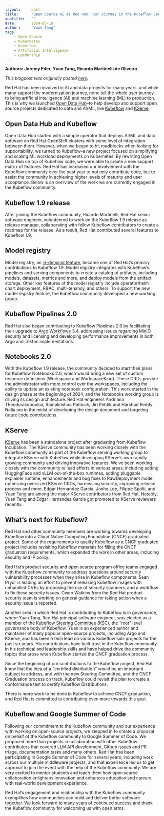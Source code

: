 ```yaml
---
layout:     post
title:      "Open Source AI at Red Hat: Our Journey in the Kubeflow Community"
subtitle:   ""
date:       2024-03-19
author:     "Yuan Tang"
tags:
    - Open Source
    - Kubernetes
    - Kubeflow
    - Artificial Intelligence
    - Leadership
---
```



**Authors: Jeremy Eder, Yuan Tang, Ricardo Martinelli de Oliveira**

*This blogpost was originally posted [here](https://www.redhat.com/en/blog/open-source-ai-red-hat-our-journey-kubeflow-community).*

Red Hat has been involved in AI and data projects for many years, and while many support the modernization journey, none tell the whole user journey to bring artificial intelligence (AI) and machine learning (ML) to production. This is why we launched [Open Data Hub](http://opendatahub.io/)–to help develop and support open source projects dedicated to data and AI/ML, like [Kubeflow](https://www.kubeflow.org/) and [KServe](https://github.com/kserve/kserve).

## Open Data Hub and Kubeflow

Open Data Hub started with a simple operator that deploys AI/ML and data software on Red Hat OpenShift clusters with some level of integration between them. However, when we began to hit roadblocks when looking for supportability, we turned to Kubeflow–a new project focused on simplifying and scaling ML workload deployments on Kubernetes. By rewriting Open Data Hub on top of Kubeflow code, we were able to create a new support matrix of features.  Red Hat has increased our involvement with the Kubeflow community over the past year to not only contribute code, but to assist the community in achieving higher levels of maturity and user acceptance.  Below is an overview of the work we are currently engaged in the Kubeflow community.

## Kubeflow 1.9 release

After joining the Kubeflow community,  Ricardo Martinelli, Red Hat senior software engineer, volunteered to work on the Kubeflow 1.9 release as release manager, collaborating with fellow Kubeflow contributors to create a roadmap for the release. As a result, Red Hat contributed several features to Kubeflow 1.9.

## Model registry

Model registry, an [in-demand feature](https://blog.kubeflow.org/kubeflow-user-survey-2023/), became one of Red Hat’s primary contributions to Kubeflow 1.9. Model registry integrates with Kubeflow’s pipelines and serving components to create a catalog of artifacts, including models, datasets, metrics and more, and deploy models from the artifact storage. Other key features of the model registry include operator/helm chart deployment, RBAC, multi-tenancy, and others. To support the new model registry feature, the Kubeflow community developed a new working group.

## Kubeflow Pipelines 2.0

Red Hat also began contributing to Kubeflow Pipelines 2.0 by facilitating their upgrade to [Argo Workflows](https://github.com/argoproj/argo-workflows) 3.4, addressing issues regarding MinIO security and licensing and developing performance improvements in both Argo and Tekton implementations.

## Notebooks 2.0

With the Kubeflow 1.9 release, the community decided to start their plans for Kubeflow Notebooks 2.0, which would bring a new set of custom resource definitions (Workspace and WorkspaceKind). These CRDs provide the administrator with more control over the workspaces, including the ability to update an existing notebook configuration. This work started in the design phase at the beginning of 2024, and the Notebooks working group is driving its design architecture. Red Hat engineers Andriana Theodorakopoulou, Ramakrishna Pattnaik, Jiri Petrlik and Harshad Reddy Nalla are in the midst of developing the design document and targeting future code contributions.

## KServe

[KServe](https://github.com/kserve/kserve) has been a standalone project after graduating from Kubeflow Incubation. The KServe community has been working closely with the Kubeflow community as part of the Kubeflow serving working group to integrate KServe with Kubeflow while developing KServe’s own rapidly growing community and driving innovative features. We’ve been working closely with the community to lead efforts in various areas, including adding HuggingFace and vLLM out-of-the-box runtimes, adding pluggable explainer runtime, enhancements and bug fixes to RawDeployment mode, optimizing oversized KServe CRDs, harnessing security, improving release process and more. Edgar Hernandez Garcia, Jooho Lee, Filippe Spolti, and Yuan Tang are among the major KServe contributors from Red Hat. Notably, Yuan Tang and Edgar Hernandez Garcia got promoted to KServe reviewers recently.

## What’s next for Kubeflow?

Red Hat and other community members are working towards developing Kubeflow into a Cloud Native Computing Foundation (CNCF) graduated project.  Some of the requirements to qualify Kubeflow as a CNCF graduated project  includes revisiting Kubeflow materials for filling the CNCF graduation requirements, which expanded the work in other areas, including security and IP policy.

Red Hat’s product security and open source program office teams engaged with the Kubeflow community to address questions around security vulnerability processes when they arise in Kubeflow components. Sean Pryor is leading an effort to prevent releasing Kubeflow images with unhandled CVEs by proposing the use of security scanners, and a workflow to fix these security issues. Owen Watkins from the Red Hat product security team is working on general guidance for taking action when a security issue is reported.

Another area in which Red Hat is contributing to Kubeflow is in governance, where Yuan Tang,  Red Hat principal software engineer, was elected as a member of the [Kubeflow Steering Committee](https://blog.kubeflow.org/election/2024/01/31/kubeflow-project-steering-committee-announced.html) (KSC), the "root" level governance body of Kubeflow. Yuan is an experienced author and maintainer of many popular open-source projects, including Argo and KServe, and has been a tech lead on various Kubeflow sub-projects for the past six years. His contributions have built trust in the Kubeflow community in his technical and leadership skills and have helped drive the community topics that arose when Kubeflow started the CNCF graduation process.

Since the beginning of our contributions to the Kubeflow project, Red Hat knew that the idea of a "certified distribution" would be an important subject to address, and with the new Steering Committee, and the CNCF Graduation process on track, Kubeflow could revisit the plan to create a conformance test to certify Kubeflow Distributions.

There is more work to be done in Kubeflow to achieve CNCF graduation, and Red Hat is committed to contributing even more towards this goal.

## Kubeflow and Google Summer of Code

Following our commitment to the Kubeflow community and our experience with working on open-source projects, we stepped in to create a proposal on behalf of the Kubeflow community to Google Summer of Code. We proposed more than projects in collaboration with other Kubeflow contributors that covered LLM API development, Github issues and PR triage, documentation tasks and many others. Red Hat has been participating in Google Summer of Code for several years, including work across our multiple middleware projects, and that experience led us to get approval to join the event with the help of the Kubeflow community. We are very excited to mentor students and teach them how open source collaboration enlightens innovation and enhances education and careers with real-world development experience.

Red Hat’s engagement and relationship with the Kubeflow community exemplifies how communities can build and deliver better software together.  We look forward to many years of continued success and thank the Kubeflow community for welcoming us with open arms.